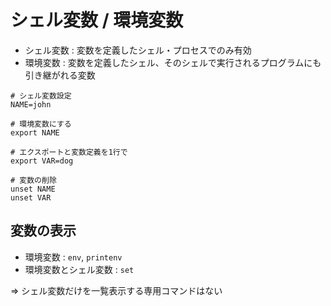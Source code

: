 # シェル変数 / 環境変数

- シェル変数 : 変数を定義したシェル・プロセスでのみ有効
- 環境変数 : 変数を定義したシェル、そのシェルで実行されるプログラムにも引き継がれる変数

```
# シェル変数設定
NAME=john

# 環境変数にする
export NAME

# エクスポートと変数定義を1行で
export VAR=dog

# 変数の削除
unset NAME
unset VAR
```

## 変数の表示

- 環境変数 : `env`, `printenv`
- 環境変数とシェル変数 : `set`

=> シェル変数だけを一覧表示する専用コマンドはない


